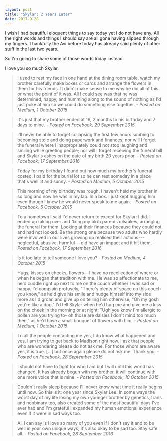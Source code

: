 ```yaml
---
layout: post
title: "Skylar: 2 Years Later"
date: 2017-9-28
---
```


I wish I had beautiful eloquent things to say today yet I do not have any. All the right words and things I should say are all gone having slipped through my fingers. Thankfully the Avi before today has already said plenty of other stuff in the last two years.

So I'm going to share some of those words today instead.

I love you so much Skylar.

> I used to rest my face in one hand at the dining room table, watch my brother carefully make boxes or cards and arrange the flowers in them for his friends. It didn't make sense to me why he did all of this or what the point of it was. All I could see was that he was determined, happy, and humming along to the sound of nothing as I'd just poke at him so we could do something else together. - _Posted on Medium, 1 October 2015_

> It's just that my brother ended at 16, 2 months to his birthday and 7 days to mine. - _Posted on Facebook, 29 September 2015_

> I'll never be able to forget collapsing the first few hours sobbing to becoming stoic and doing paperwork and finances; nor will I forget the funeral where I inappropriately could not stop laughing and smiling while greeting people; nor will I forget receiving the funeral bill and Skylar's ashes on the date of my birth 20 years prior. - _Posted on Facebook, 17 September 2016_

> Today for my birthday I found out how much my brother's funeral costed. I paid for the burial lot so he can rest someday in a place that's well lit and sunny. - _Posted on Medium, 5 October 2015_

> This morning of my birthday was rough. I haven't held my brother in so long and now he was in my lap. In a box. I just kept hugging him even though I knew he would never speak to me again. - _Posted on Facebook, 5 October 2015_

> To a hometown I said I'd never return to except for Skylar: I did. I ended up taking over and fixing my birth parents mistakes, arranging the funeral for them. Looking at their finances because they could not and had not looked. Be the strong one because two adults who hardly were involved in our lives growing up realised their actions---neglectful, abusive, harmful---did have an impact and it hit them. - _Posted on Facebook, 17 September 2016_

> Is it too late to tell someone I love you? - _Posted on Medium, 4 October 2015_

> Hugs, kisses on cheeks, flowers — I have no recollection of where or when he began that tradition with me. He was so affectionate to me, he'd cuddle right up next to me on the couch whether I was sad or happy. I'd complain profusely, "There's plenty of space on this couch you know," as he'd give his smile and nudge himself into my side more as I'd groan and give up on telling him otherwise; "Oh my gosh you're like a dog," I'd tell Skylar when he'd hug me and give me a kiss on the cheek in the morning or at night; "Ugh you know I'm allergic to pollen are you trying to- oh those are daisies I don't mind too much then," as he'd have a small bouquet of flowers with him. - _Posted on Medium, 1 October 2015_ 

> To all the people contacting me yes, I do know what happened and yes, I am trying to get back to Madison right now. I ask that people who are wondering please do not ask me. For those whom are aware yes, it is true. [...] but once again please do not ask me. Thank you. - _Posted on Facebook, 28 September 2015_

> I should not have to fight for who I am but I will until this world has changed. It has already begun with my brother, it will continue with one more voice that is mine. - _Posted on Facebook, 10 October 2015_

> Couldn't really sleep because I'll never know what time it really begins until now. So this is it: one year since Skylar Lee. In some ways the worst day of my life losing my own younger brother by genetics, trans and nonbinary too, also created some of the most beautiful days I've ever had and I'm grateful I expanded my human emotional experience even if it were in sad ways too.

> All I can say is I love so many of you even if I don't say it and to be well in your own unique ways, it's also okay to be sad too. Stay safe all. - _Posted on Facebook, 28 September 2016_